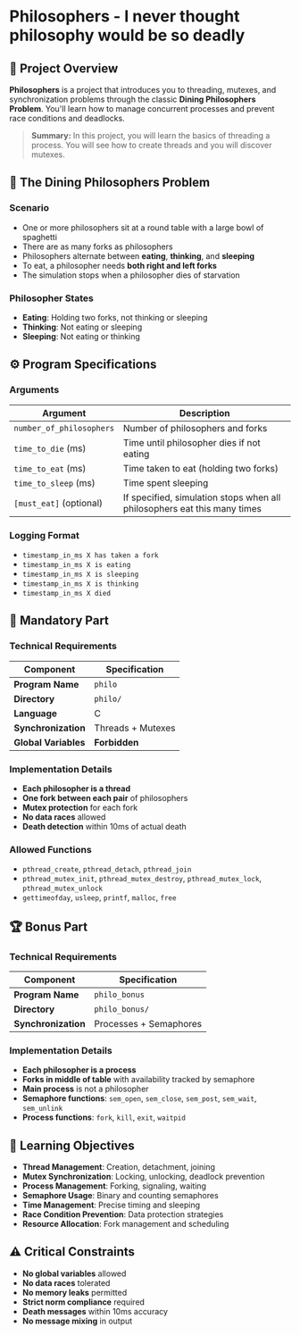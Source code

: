 # Philosophers - I never thought philosophy would be so deadly

## 🎯 Project Overview

**Philosophers** is a project that introduces you to threading, mutexes, and synchronization problems through the classic **Dining Philosophers Problem**. You'll learn how to manage concurrent processes and prevent race conditions and deadlocks.

> **Summary:** In this project, you will learn the basics of threading a process. You will see how to create threads and you will discover mutexes.

## 🍝 The Dining Philosophers Problem

### Scenario
- One or more philosophers sit at a round table with a large bowl of spaghetti
- There are as many forks as philosophers
- Philosophers alternate between **eating**, **thinking**, and **sleeping**
- To eat, a philosopher needs **both right and left forks**
- The simulation stops when a philosopher dies of starvation

### Philosopher States
- **Eating**: Holding two forks, not thinking or sleeping
- **Thinking**: Not eating or sleeping  
- **Sleeping**: Not eating or thinking

## ⚙️ Program Specifications

### Arguments
| Argument | Description |
|----------|-------------|
| `number_of_philosophers` | Number of philosophers and forks |
| `time_to_die` (ms) | Time until philosopher dies if not eating |
| `time_to_eat` (ms) | Time taken to eat (holding two forks) |
| `time_to_sleep` (ms) | Time spent sleeping |
| `[must_eat]` (optional) | If specified, simulation stops when all philosophers eat this many times |

### Logging Format
- `timestamp_in_ms X has taken a fork`
- `timestamp_in_ms X is eating`
- `timestamp_in_ms X is sleeping` 
- `timestamp_in_ms X is thinking`
- `timestamp_in_ms X died`

## 🔧 Mandatory Part

### Technical Requirements
| Component | Specification |
|-----------|---------------|
| **Program Name** | `philo` |
| **Directory** | `philo/` |
| **Language** | C |
| **Synchronization** | Threads + Mutexes |
| **Global Variables** | **Forbidden** |

### Implementation Details
- **Each philosopher is a thread**
- **One fork between each pair** of philosophers
- **Mutex protection** for each fork
- **No data races** allowed
- **Death detection** within 10ms of actual death

### Allowed Functions
- `pthread_create`, `pthread_detach`, `pthread_join`
- `pthread_mutex_init`, `pthread_mutex_destroy`, `pthread_mutex_lock`, `pthread_mutex_unlock`
- `gettimeofday`, `usleep`, `printf`, `malloc`, `free`

## 🏆 Bonus Part

### Technical Requirements  
| Component | Specification |
|-----------|---------------|
| **Program Name** | `philo_bonus` |
| **Directory** | `philo_bonus/` |
| **Synchronization** | Processes + Semaphores |

### Implementation Details
- **Each philosopher is a process**
- **Forks in middle of table** with availability tracked by semaphore
- **Main process** is not a philosopher
- **Semaphore functions**: `sem_open`, `sem_close`, `sem_post`, `sem_wait`, `sem_unlink`
- **Process functions**: `fork`, `kill`, `exit`, `waitpid`

## 🎯 Learning Objectives

- **Thread Management**: Creation, detachment, joining
- **Mutex Synchronization**: Locking, unlocking, deadlock prevention  
- **Process Management**: Forking, signaling, waiting
- **Semaphore Usage**: Binary and counting semaphores
- **Time Management**: Precise timing and sleeping
- **Race Condition Prevention**: Data protection strategies
- **Resource Allocation**: Fork management and scheduling

## ⚠️ Critical Constraints

- **No global variables** allowed
- **No data races** tolerated
- **No memory leaks** permitted
- **Strict norm compliance** required
- **Death messages** within 10ms accuracy
- **No message mixing** in output


